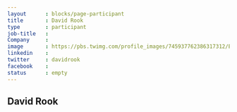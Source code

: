 ```yaml
---
layout      : blocks/page-participant
title       : David Rook
type        : participant
job-title   :
Company     :
image       : https://pbs.twimg.com/profile_images/745937762386317312/EqDgkbDM_400x400.jpg
linkedin    :
twitter     : davidrook
facebook    :
status      : empty
---
```


## David Rook

<!-- put more details about participant here -->
